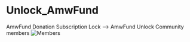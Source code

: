 # Unlock_AmwFund
AmwFund Donation Subscription Lock --> AmwFund Unlock Community members
![Members](https://member-wall.unlock-protocol.com/api/members?locks=0x3e67D82E98088453C4E151b9635Db3B06C0a5FCc&maxWidth=3000)


